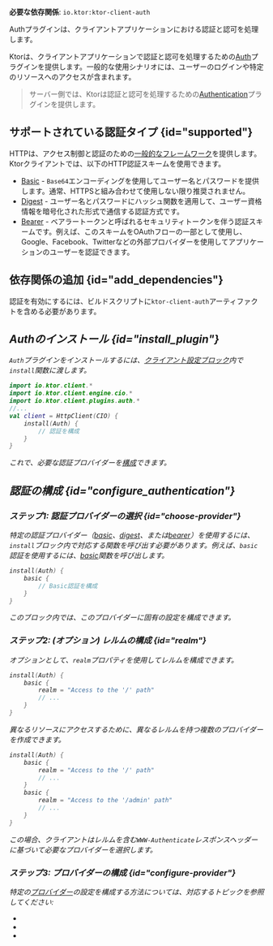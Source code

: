 [//]: # (title: Ktor Clientにおける認証と認可)

<show-structure for="chapter" depth="2"/>
<primary-label ref="client-plugin"/>

<tldr>
<p>
<b>必要な依存関係</b>: <code>io.ktor:ktor-client-auth</code>
</p>
</tldr>

<link-summary>
Authプラグインは、クライアントアプリケーションにおける認証と認可を処理します。
</link-summary>

Ktorは、クライアントアプリケーションで認証と認可を処理するための[Auth](https://api.ktor.io/ktor-client/ktor-client-plugins/ktor-client-auth/io.ktor.client.plugins.auth/-auth)プラグインを提供します。一般的な使用シナリオには、ユーザーのログインや特定のリソースへのアクセスが含まれます。

> サーバー側では、Ktorは認証と認可を処理するための[Authentication](server-auth.md)プラグインを提供します。

## サポートされている認証タイプ {id="supported"}

HTTPは、アクセス制御と認証のための[一般的なフレームワーク](https://developer.mozilla.org/en-US/docs/Web/HTTP/Authentication)を提供します。Ktorクライアントでは、以下のHTTP認証スキームを使用できます。

*   [Basic](client-basic-auth.md) - `Base64`エンコーディングを使用してユーザー名とパスワードを提供します。通常、HTTPSと組み合わせて使用しない限り推奨されません。
*   [Digest](client-digest-auth.md) - ユーザー名とパスワードにハッシュ関数を適用して、ユーザー資格情報を暗号化された形式で通信する認証方式です。
*   [Bearer](client-bearer-auth.md) - ベアラートークンと呼ばれるセキュリティトークンを伴う認証スキームです。例えば、このスキームをOAuthフローの一部として使用し、Google、Facebook、Twitterなどの外部プロバイダーを使用してアプリケーションのユーザーを認証できます。

## 依存関係の追加 {id="add_dependencies"}

認証を有効にするには、ビルドスクリプトに`ktor-client-auth`アーティファクトを含める必要があります。

<var name="artifact_name" value="ktor-client-auth"/>
<include from="lib.topic" element-id="add_ktor_artifact"/>
<include from="lib.topic" element-id="add_ktor_client_artifact_tip"/>

## Authのインストール {id="install_plugin"}
`Auth`プラグインをインストールするには、[クライアント設定ブロック](client-create-and-configure.md#configure-client)内で`install`関数に渡します。

```kotlin
import io.ktor.client.*
import io.ktor.client.engine.cio.*
import io.ktor.client.plugins.auth.*
//...
val client = HttpClient(CIO) {
    install(Auth) {
        // 認証を構成
    }
}
```
これで、必要な認証プロバイダーを[構成](#configure_authentication)できます。

## 認証の構成 {id="configure_authentication"}

### ステップ1: 認証プロバイダーの選択 {id="choose-provider"}

特定の認証プロバイダー（[basic](client-basic-auth.md)、[digest](client-digest-auth.md)、または[bearer](client-bearer-auth.md)）を使用するには、`install`ブロック内で対応する関数を呼び出す必要があります。例えば、`basic`認証を使用するには、[basic](https://api.ktor.io/ktor-client/ktor-client-plugins/ktor-client-auth/io.ktor.client.plugins.auth.providers/basic.html)関数を呼び出します。

```kotlin
install(Auth) {
    basic {
        // Basic認証を構成
    }
}
```
このブロック内では、このプロバイダーに固有の設定を構成できます。

### ステップ2: (オプション) レルムの構成 {id="realm"}

オプションとして、`realm`プロパティを使用してレルムを構成できます。

```kotlin
install(Auth) {
    basic {
        realm = "Access to the '/' path"
        // ...
    }
}
```

異なるリソースにアクセスするために、異なるレルムを持つ複数のプロバイダーを作成できます。

```kotlin
install(Auth) {
    basic {
        realm = "Access to the '/' path"
        // ...
    }
    basic {
        realm = "Access to the '/admin' path"
        // ...
    }
}
```

この場合、クライアントはレルムを含む`WWW-Authenticate`レスポンスヘッダーに基づいて必要なプロバイダーを選択します。

### ステップ3: プロバイダーの構成 {id="configure-provider"}

特定の[プロバイダー](#supported)の設定を構成する方法については、対応するトピックを参照してください:
* [](client-basic-auth.md)
* [](client-digest-auth.md)
* [](client-bearer-auth.md)